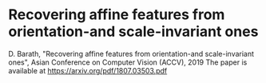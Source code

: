 # Recovering affine features from orientation-and scale-invariant ones
D. Barath, "Recovering affine features from orientation-and scale-invariant ones", Asian Conference on Computer Vision (ACCV), 2019
The paper is available at https://arxiv.org/pdf/1807.03503.pdf
